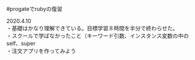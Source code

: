 #progateでrubyの復習

2020.4.10<br>
・基礎はかなり理解できている。目標学習８時間を半分で終わらせた。<br>
・スクールで学ばなかったこと（キーワード引数、インスタンス変数の中のself、super<br>
・注文アプリを作ってみよう